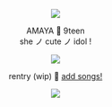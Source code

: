 <p align="center"> <img src="https://github.com/aoyagiis/aoyagiis/assets/109156062/cf594a61-eaf7-4ef6-8a71-fc95c82f3235" </p> 

 <p align="center"> AMAYA 🎀 9teen <br> she ノ cute ノ idol !

 <p align="center"> <img src="https://i.postimg.cc/cJ6cYnP4/divider-4-missing-creds.png" </p>

<div align="center">

rentry (wip) 🩵 [add songs!](https://open.spotify.com/playlist/2AJy7bSw1rNN8yrxH8u2qd?si=gcP4DXqkQyWdnpllSLbYyg&pt=e3b332fc00b57cbefd6f0af82b6a4bbb&pi=nncpFcsySDKvs)

<p align="center"> <img src="https://i.postimg.cc/g0NfJ0G4/blinkie-2-from-watermelon-crd-co.gif">
